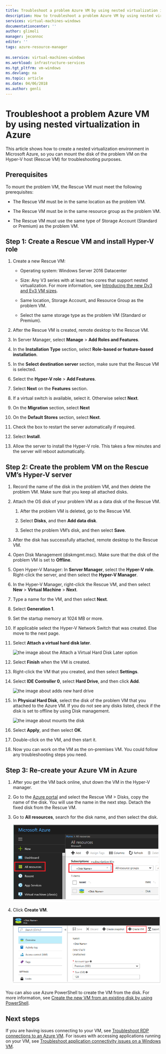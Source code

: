 ```yaml
---
title: Troubleshoot a problem Azure VM by using nested virtualization in Azure | Microsoft Docs
description: How to troubleshoot a problem Azure VM by using nested virtualization in Azure
services: virtual-machines-windows
documentationcenter: ''
author: glimoli
manager: jeconnoc
editor: ''
tags: azure-resource-manager

ms.service: virtual-machines-windows
ms.workload: infrastructure-services
ms.tgt_pltfrm: vm-windows
ms.devlang: na
ms.topic: article
ms.date: 04/06/2018
ms.author: genli
---
```

# Troubleshoot a problem Azure VM by using nested virtualization in Azure

This article shows how to create a nested virtualization environment in Microsoft Azure, so you can mount the disk of the problem VM on the Hyper-V host (Rescue VM) for troubleshooting purposes.

## Prerequisites

To mount the problem VM, the Rescue VM must meet the following prerequisites:

-   The Rescue VM must be in the same location as the problem VM.

-   The Rescue VM must be in the same resource group as the problem VM.

-   The Rescue VM must use the same type of Storage Account (Standard or Premium) as the problem VM.

## Step 1: Create a Rescue VM and install Hyper-V role

1.  Create a new Rescue VM:

    -  Operating system: Windows Server 2016 Datacenter

    -  Size: Any V3 series with at least two cores that support nested virtualization. For more information, see [Introducing the new Dv3 and Ev3 VM sizes](https://azure.microsoft.com/blog/introducing-the-new-dv3-and-ev3-vm-sizes/).

    -  Same location, Storage Account, and Resource Group as the problem VM.

    -  Select the same storage type as the problem VM (Standard or Premium).

2.  After the Rescue VM is created, remote desktop to the Rescue VM.

3.  In Server Manager, select **Manage** > **Add Roles and Features**.

4.  In the **Installation Type** section, select **Role-based or feature-based installation**.

5.  In the **Select destination server** section, make sure that the Rescue VM is selected.

6.  Select the **Hyper-V role** > **Add Features**.

7.  Select **Next** on the **Features** section.

8.  If a virtual switch is available, select it. Otherwise select **Next**.

9.  On the **Migration** section, select **Next**

10. On the **Default Stores** section, select **Next**.

11. Check the box to restart the server automatically if required.

12. Select **Install**.

13. Allow the server to install the Hyper-V role. This takes a few minutes and the server will reboot automatically.

## Step 2: Create the problem VM on the Rescue VM’s Hyper-V server

1.  Record the name of the disk in the problem VM, and then delete the problem VM. Make sure that you keep all attached disks. 

2.  Attach the OS disk of your problem VM as a data disk of the Rescue VM.

    1.  After the problem VM is deleted, go to the Rescue VM.

    2.  Select **Disks**, and then **Add data disk**.

    3.  Select the problem VM’s disk, and then select **Save**.

3.  After the disk has successfully attached, remote desktop to the Rescue VM.

4.  Open Disk Management (diskmgmt.msc). Make sure that the disk of the problem VM is set to **Offline**.

5.  Open Hyper-V Manager: In **Server Manager**, select the **Hyper-V role**. Right-click the server, and then select the **Hyper-V Manager**.

6.  In the Hyper-V Manager, right-click the Rescue VM, and then select **New** > **Virtual Machine** > **Next**.

7.  Type a name for the VM, and then select **Next**.

8.  Select **Generation 1**.

9.  Set the startup memory at 1024 MB or more.

10. If applicable select the Hyper-V Network Switch that was created. Else move to the next page.

11. Select **Attach a virtual hard disk later**.

    ![the image about the Attach a Virtual Hard Disk Later option](./media/troubleshoot-vm-by-use-nested-virtualization/attach-disk-later.png)

12. Select **Finish** when the VM is created.

13. Right-click the VM that you created, and then select **Settings**.

14. Select **IDE Controller 0**, select **Hard Drive**, and then click **Add**.

    ![the image about adds new hard drive](./media/troubleshoot-vm-by-use-nested-virtualization/create-new-drive.png)    

15. In **Physical Hard Disk**, select the disk of the problem VM that you attached to the Azure VM. If you do not see any disks listed, check if the disk is set to offline by using Disk management.

    ![the image about mounts the disk](./media/troubleshoot-vm-by-use-nested-virtualization/mount-disk.png)  


17. Select **Apply**, and then select **OK**.

18. Double-click on the VM, and then start it.

19. Now you can work on the VM as the on-premises VM. You could follow any troubleshooting steps you need.

## Step 3: Re-create your Azure VM in Azure

1.  After you get the VM back online, shut down the VM in the Hyper-V manager.

2.  Go to the [Azure portal](https://portal.azure.com) and select the Rescue VM > Disks,  copy the name of the disk. You will use the name in the next step. Detach the fixed disk from the Rescue VM.

3.  Go to **All resources**, search for the disk name, and then select the disk.

     ![the image about searches the disk](./media/troubleshoot-vm-by-use-nested-virtualization/search-disk.png)     

4. Click **Create VM**.

     ![the image about creates vm from the disk](./media/troubleshoot-vm-by-use-nested-virtualization/create-vm-from-vhd.png) 

You can also use Azure PowerShell to create the VM from the disk. For more information, see [Create the new VM from an existing disk by using PowerShell](create-vm-specialized.md#create-the-new-vm). 

## Next steps

If you are having issues connecting to your VM, see [Troubleshoot RDP connections to an Azure VM](troubleshoot-rdp-connection.md). For issues with accessing applications running on your VM, see [Troubleshoot application connectivity issues on a Windows VM](troubleshoot-app-connection.md).
